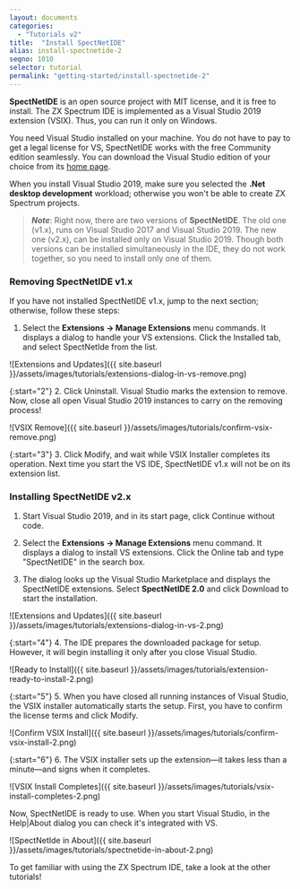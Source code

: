 ```yaml
---
layout: documents
categories: 
  - "Tutorials v2"
title:  "Install SpectNetIDE"
alias: install-spectnetide-2
seqno: 1010
selector: tutorial
permalink: "getting-started/install-spectnetide-2"
---
```


__SpectNetIDE__ is an open source project with MIT license, and it is free to install. The ZX Spectrum IDE is implemented as a Visual Studio 2019 extension (VSIX). Thus, you can run it only on Windows.

You need Visual Studio installed on your machine. You do not have to pay to get a legal license for VS, SpectNetIDE works with the free Community edition seamlessly. You can download the Visual Studio edition of your choice from its [home page](https://visualstudio.microsoft.com/downloads/).

When you install Visual Studio 2019, make sure you selected the **.Net desktop development** workload; otherwise you won't be able to create ZX Spectrum projects.

> __*Note*__: Right now, there are two versions of __SpectNetIDE__. The old one (v1.x), runs on Visual Studio 2017 and Visual Studio 2019. The new one (v2.x), can be installed only on Visual Studio 2019.
Though both versions can be installed simultaneously in the IDE, they do not work together, so you need to install only one of them.

### Removing SpectNetIDE v1.x

If you have not installed SpectNetIDE v1.x, jump to the next section; otherwise, follow these steps:

1. Select the __Extensions &rarr; Manage Extensions__ menu commands. It displays a dialog to handle your VS extensions. Click the Installed tab, and select SpectNetIde from the list.

![Extensions and Updates]({{ site.baseurl }}/assets/images/tutorials/extensions-dialog-in-vs-remove.png)

{:start="2"}
2. Click Uninstall. Visual Studio marks the extension to remove. Now, close all open Visual Studio 2019 instances to carry on the removing process!

![VSIX Remove]({{ site.baseurl }}/assets/images/tutorials/confirm-vsix-remove.png)

{:start="3"}
3. Click Modify, and wait while VSIX Installer completes its operation. Next time you start the VS IDE, SpectNetIDE v1.x will not be on its extension list.

### Installing SpectNetIDE v2.x

1. Start Visual Studio 2019, and in its start page, click Continue without code.

2. Select the __Extensions &rarr; Manage Extensions__ menu command. It displays a dialog to install VS extensions. Click the Online tab and type "SpectNetIDE" in the search box.
  
3. The dialog looks up the Visual Studio Marketplace and displays the SpectNetIDE extensions. Select __SpectNetIDE 2.0__ and click Download to start the installation.

![Extensions and Updates]({{ site.baseurl }}/assets/images/tutorials/extensions-dialog-in-vs-2.png)

{:start="4"}
4. The IDE prepares the downloaded package for setup. However, it will begin installing it only after you close Visual Studio.

![Ready to Install]({{ site.baseurl }}/assets/images/tutorials/extension-ready-to-install-2.png)

{:start="5"}
5. When you have closed all running instances of Visual Studio, the VSIX installer automatically starts the setup. First, you have to confirm the license terms and click Modify.

![Confirm VSIX Install]({{ site.baseurl }}/assets/images/tutorials/confirm-vsix-install-2.png)

{:start="6"}
6. The VSIX installer sets up the extension&mdash;it takes less than a minute&mdash;and signs when it completes.

![VSIX Install Completes]({{ site.baseurl }}/assets/images/tutorials/vsix-install-completes-2.png)

Now, SpectNetIDE is ready to use. When you start Visual Studio, in the Help\|About dialog you can check it's integrated with VS.

![SpectNetIde in About]({{ site.baseurl }}/assets/images/tutorials/spectnetide-in-about-2.png)

To get familiar with using the ZX Spectrum IDE, take a look at the other tutorials!

